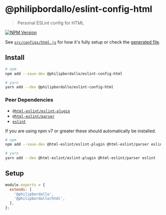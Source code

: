 # @philipbordallo/eslint-config-html
> Personal ESLint config for HTML

[![NPM Version][npm-img]][npm-url]

See [`src/configs/html.js`](../../src/configs/html.js) for how it's fully setup or check the [generated file](https://unpkg.com/@philipbordallo/eslint-config-html).


## Install

```sh
# npm
npm add --save-dev @philipbordallo/eslint-config-html

# yarn
yarn add --dev @philipbordallo/eslint-config-html
```

### Peer Dependencies

- [`@html-eslint/eslint-plugin`](https://www.npmjs.com/package/@html-eslint/eslint-plugin)
- [`@html-eslint/parser`](https://www.npmjs.com/package/@html-eslint/parser)
- [`eslint`](https://www.npmjs.com/package/eslint)

If you are using npm v7 or greater these should automatically be installed.

```sh
# npm
npm add --save-dev @html-eslint/eslint-plugin @html-eslint/parser eslint

# yarn
yarn add --dev @html-eslint/eslint-plugin @html-eslint/parser eslint
```


## Setup

```js
module.exports = {
  extends: [
    '@philipbordallo',
    '@philipbordallo/html',
  ],
};
```


[npm-img]: https://img.shields.io/npm/v/@philipbordallo/eslint-config-html.svg
[npm-url]: https://www.npmjs.com/package/@philipbordallo/eslint-config-html
